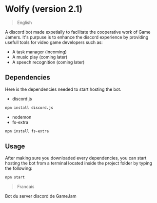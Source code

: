 # Wolfy (version 2.1)
> English

A discord bot made expetially to facilitate the cooperative work of Game Jamers.
It's purpuse is to enhance the discord experience by providing usefull tools for video game developers such as:
- A task manager (incoming)
- A music play (coming later)
- A speech recognition (coming later)

## Dependencies
Here is the dependencies needed to start hosting the bot.
- discord.js
```bash
npm install discord.js
```
- nodemon
- fs-extra
```bash
npm install fs-extra
```
## Usage
After making sure you downloaded every dependencies, you can start hosting the bot from a terminal located inside the project folder by typing the following:
```bash
npm start
```



> Francais

Bot du server discord de GameJam
